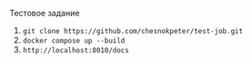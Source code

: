 Тестовое задание

1. `git clone https://github.com/chesnokpeter/test-job.git`
2. `docker compose up --build`
3. `http://localhost:8010/docs`
